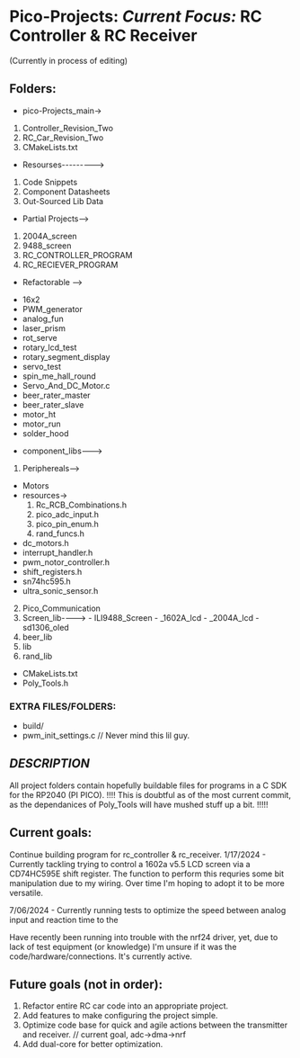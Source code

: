 # Pico-Projects:  _Current Focus:_ **RC Controller & RC Receiver**

(Currently in process of editing)

## Folders:
 * pico-Projects_main->
  1. Controller_Revision_Two
  2. RC_Car_Revision_Two
  3. CMakeLists.txt
   
 * Resourses--------->
  1. Code Snippets
  2. Component Datasheets
  3. Out-Sourced Lib Data
   
 * Partial Projects-->
  1. 2004A_screen
  2. 9488_screen
  3. RC_CONTROLLER_PROGRAM
  4. RC_RECIEVER_PROGRAM
    
  * Refactorable -->
   - 16x2
   - PWM_generator
   - analog_fun
   - laser_prism
   - rot_serve
   - rotary_lcd_test
   - rotary_segment_display
   - servo_test
   - spin_me_hall_round
   - Servo_And_DC_Motor.c
   - beer_rater_master
   - beer_rater_slave
   - motor_ht
   - motor_run
   - solder_hood
  
 * component_libs--->
  1. Periphereals-->
   - Motors
   - resources->
     1. Rc_RCB_Combinations.h
     2. pico_adc_input.h
     3. pico_pin_enum.h
     4. rand_funcs.h
   -  dc_motors.h
   -  interrupt_handler.h
   -  pwm_notor_controller.h
   -  shift_registers.h
   -  sn74hc595.h
   -  ultra_sonic_sensor.h
     
  2. Pico_Communication
  3. Screen_lib---->
    - ILI9488_Screen
    - _1602A_lcd
    - _2004A_lcd
    - sd1306_oled 
  4. beer_lib
  5. lib
  6. rand_lib
   - CMakeLists.txt
   - Poly_Tools.h 

### EXTRA FILES/FOLDERS:
  * build/
  * pwm_init_settings.c //  Never mind this lil guy.

## _DESCRIPTION_

  All project folders contain hopefully buildable files for programs in a C SDK for the RP2040 (PI PICO).
  !!!! This is doubtful as of the most current commit, as the dependanices of Poly_Tools will have mushed stuff up a bit. !!!!!

## Current goals:

  Continue building program for rc_controller & rc_receiver.
  1/17/2024 - Currently tackling trying to control a 1602a v5.5 LCD screen via a CD74HC595E shift register.
      The function to perform this requries some bit manipulation due to my wiring.  Over time I'm hoping to adopt it to be more versatile.

  7/06/2024 - Currently running tests to optimize the speed between analog input and reaction time to the

  Have recently been running into trouble with the nrf24 driver, yet, due to lack of test equipment (or knowledge) I'm unsure if it was the code/hardware/connections.  It's currently active.

## Future goals (not in order):
 1.  Refactor entire RC car code into an appropriate project.
 2.  Add features to make configuring the project simple.
 4.  Optimize code base for quick and agile actions between the transmitter and receiver.  // current goal, adc->dma->nrf
 5.  Add dual-core for better optimization.

  
